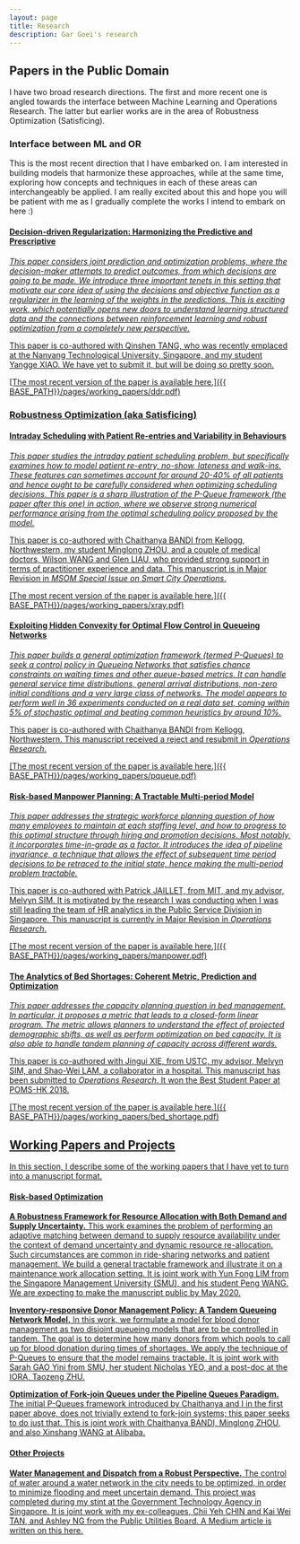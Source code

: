 ```yaml
---
layout: page
title: Research
description: Gar Goei's research
---
```


## Papers in the Public Domain

I have two broad research directions. The first and more recent one is angled towards the interface between Machine Learning and Operations Research. The latter but earlier works are in the area of Robustness Optimization (Satisficing).

### Interface between ML and OR

This is the most recent direction that I have embarked on. I am interested in building models that harmonize these approaches, while at the same time, exploring how concepts and techniques in each of these areas can interchangeably be applied. I am really excited about this and hope you will be patient with me as I gradually complete the works I intend to embark on here :)

#### <u> Decision-driven Regularization: Harmonizing the Predictive and Prescriptive
*This paper considers joint prediction and optimization problems, where the decision-maker attempts to predict outcomes, from which decisions are going to be made. We introduce three important tenets in this setting that motivate our core idea of using the decisions and objective function as a regularizer in the learning of the weights in the predictions. This is exciting work, which potentially opens new doors to understand learning structured data and the connections between reinforcement learning and robust optimization from a completely new perspective.*

This paper is co-authored with Qinshen TANG, who was recently emplaced at the Nanyang Technological University, Singapore, and my student Yangge XIAO. We have yet to submit it, but will be doing so pretty soon.

[The most recent version of the paper is available here.]({{ BASE_PATH}}/pages/working_papers/ddr.pdf)

### Robustness Optimization (aka Satisficing)

#### <u>Intraday Scheduling with Patient Re-entries and Variability in Behaviours</u>
*This paper studies the intraday patient scheduling problem, but specifically examines how to model patient re-entry, no-show, lateness and walk-ins. These features can sometimes account for around 20-40% of all patients and hence ought to be carefully considered when optimizing scheduling decisions. This paper is a sharp illustration of the P-Queue framework (the paper after this one) in action, where we observe strong numerical performance arising from the optimal scheduling policy proposed by the model.*

This paper is co-authored with Chaithanya BANDI from Kellogg, Northwestern, my student Minglong ZHOU, and a couple of medical doctors, Wilson WANG and Glen LIAU, who provided strong support in terms of practitioner experience and data. This manuscript is in Major Revision in *MSOM Special Issue on Smart City Operations*.

[The most recent version of the paper is available here.]({{ BASE_PATH}}/pages/working_papers/xray.pdf)

#### <u>Exploiting Hidden Convexity for Optimal Flow Control in Queueing Networks</u>
*This paper builds a general optimization framework (termed P-Queues) to seek a control policy in Queueing Networks that satisfies chance constraints on waiting times and other queue-based metrics. It can handle general service time distributions, general arrival distributions, non-zero initial conditions and a very large class of networks. The model appears to perform well in 36 experiments conducted on a real data set, coming within 5% of stochastic optimal and beating common heuristics by around 10%.*

This paper is co-authored with Chaithanya BANDI from Kellogg, Northwestern. This manuscript received a reject and resubmit in *Operations Research*. 

[The most recent version of the paper is available here.]({{ BASE_PATH}}/pages/working_papers/pqueue.pdf)

#### <u>Risk-based Manpower Planning: A Tractable Multi-period Model</u>

*This paper addresses the strategic workforce planning question of how many employees to maintain at each staffing level, and how to progress to this optimal structure through hiring and promotion decisions. Most notably, it incorporates time-in-grade as a factor. It introduces the idea of pipeline invariance, a technique that allows the effect of subsequent time period decisions to be retraced to the initial state, hence making the multi-period problem tractable.*

This paper is co-authored with Patrick JAILLET, from MIT, and my advisor, Melvyn SIM. It is motivated by the research I was conducting when I was still leading the team of HR analytics in the Public Service Division in Singapore. This manuscript is currently in Major Revision in *Operations Research*.

[The most recent version of the paper is available here.]({{ BASE_PATH}}/pages/working_papers/manpower.pdf)

#### <u>The Analytics of Bed Shortages: Coherent Metric, Prediction and Optimization</u>

*This paper addresses the capacity planning question in bed management. In particular, it proposes a metric that leads to a closed-form linear program. The metric allows planners to understand the effect of projected demographic shifts, as well as perform optimization on bed capacity. It is also able to handle tandem planning of capacity across different wards.*

This paper is co-authored with Jingui XIE, from USTC, my advisor, Melvyn SIM, and Shao-Wei LAM, a collaborator in a hospital. This manuscript has been submitted to *Operations Research*. It won the Best Student Paper at POMS-HK 2018.

[The most recent version of the paper is available here.]({{ BASE_PATH}}/pages/working_papers/bed_shortage.pdf)

## Working Papers and Projects

In this section, I describe some of the working papers that I have yet to turn into a manuscript format.

#### Risk-based Optimization

<b>A Robustness Framework for Resource Allocation with Both Demand and Supply Uncertainty.</b> This work examines the problem of performing an adaptive matching between demand to supply resource availability under the context of demand uncertainty and dynamic resource re-allocation. Such circumstances are common in ride-sharing networks and patient management. We build a general tractable framework and illustrate it on a maintenance work allocation setting. It is joint work with Yun Fong LIM from the Singapore Management University (SMU), and his student Peng WANG. We are expecting to make the manuscript public by May 2020. 

<b>Inventory-responsive Donor Management Policy: A Tandem Queueing Network Model.</b> In this work, we formulate a model for blood donor management as two disjoint queueing models that are to be controlled in tandem. The goal is to determine how many donors from which pools to call up for blood donation during times of shortages. We apply the technique of P-Queues to ensure that the model remains tractable. It is joint work with Sarah GAO Yini from SMU, her student Nicholas YEO, and a post-doc at the IORA, Taozeng ZHU.  

<b>Optimization of Fork-join Queues under the Pipeline Queues Paradigm.</b> The initial P-Queues framework introduced by Chaithanya and I in the first paper above, does not trivially extend to fork-join systems; this paper seeks to do just that. This is joint work with Chaithanya BANDI, Minglong ZHOU, and also Xinshang WANG at Alibaba. 

#### Other Projects

<b>Water Management and Dispatch from a Robust Perspective.</b> The control of water around a water network in the city needs to be optimized, in order to minimize flooding and meet uncertain demand. This project was completed during my stint at the Government Technology Agency in Singapore. It is joint work with my ex-colleagues, Chii Yeh CHIN and Kai Wei TAN, and Ashley NG from the Public Utilities Board. [A Medium article is written on this here.](https://medium.com/dsaid-govtech/using-robust-optimization-and-mixed-integer-programming-to-manage-singapores-water-resources-a0b899afe601)

<!-- Note: this is how to write a comment in HTML. Everything in here won't show up on your webpage.-->

<!--
To increase the size of the title, use fewer # in front of the paper title.
To decrease the size of the title, use more #. 
To remove the italics, remove the * before and after the description
To remove the underline from the title, remove the <u> tags (<u> and </u>)
-->